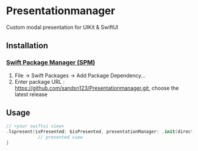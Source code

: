 # Presentationmanager
Custom modal presentation for UIKit & SwiftUI


## Installation

### [Swift Package Manager (SPM)](https://github.com/ashleymills/Reachability.swift#swift-package-manager-spm)

1. File -> Swift Packages -> Add Package Dependency...
2. Enter package URL : https://github.com/sandsn123/Presentationmanager.git, choose the latest release

## Usage

```swift
// <your swiftui view>
.lspresent(isPresented: $isPresented, presentationManager: .init(direction: .center, 			presentationSize: PresentationSize())) {
			// presented view
}
```
